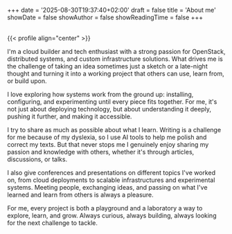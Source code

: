 +++
date = '2025-08-30T19:37:40+02:00'
draft = false
title = 'About me'
showDate = false
showAuthor = false
showReadingTime = false
+++

<br>
{{< profile align="center" >}}
<br>

I'm a cloud builder and tech enthusiast with a strong passion for OpenStack, distributed systems, and custom infrastructure solutions.
What drives me is the challenge of taking an idea sometimes just a sketch or a late-night thought and turning it into a working project that others can use, learn from, or build upon.

I love exploring how systems work from the ground up: installing, configuring, and experimenting until every piece fits together. For me, it's not just about deploying technology, but about understanding it deeply, pushing it further, and making it accessible.

I try to share as much as possible about what I learn. Writing is a challenge for me because of my dyslexia, so I use AI tools to help me polish and correct my texts. But that never stops me I genuinely enjoy sharing my passion and knowledge with others, whether it's through articles, discussions, or talks.

I also give conferences and presentations on different topics I've worked on, from cloud deployments to scalable infrastructures and experimental systems. Meeting people, exchanging ideas, and passing on what I've learned and learn from others is always a pleasure.

For me, every project is both a playground and a laboratory a way to explore, learn, and grow. Always curious, always building, always looking for the next challenge to tackle.
